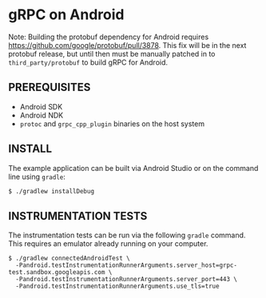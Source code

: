 gRPC on Android
==============

Note: Building the protobuf dependency for Android requires
https://github.com/google/protobuf/pull/3878. This fix will be in the next
protobuf release, but until then must be manually patched in to
`third_party/protobuf` to build gRPC for Android.

PREREQUISITES
-------------

- Android SDK
- Android NDK
- `protoc` and `grpc_cpp_plugin` binaries on the host system

INSTALL
-------

The example application can be built via Android Studio or on the command line
using `gradle`:

  ```sh
  $ ./gradlew installDebug
  ```

INSTRUMENTATION TESTS
---------------------

The instrumentation tests can be run via the following `gradle` command. This
requires an emulator already running on your computer.

```
$ ./gradlew connectedAndroidTest \
  -Pandroid.testInstrumentationRunnerArguments.server_host=grpc-test.sandbox.googleapis.com \
  -Pandroid.testInstrumentationRunnerArguments.server_port=443 \
  -Pandroid.testInstrumentationRunnerArguments.use_tls=true
```
